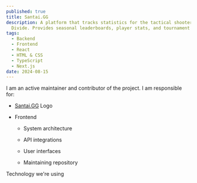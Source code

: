 ```yaml
---
published: true
title: Santai.GG
description: A platform that tracks statistics for the tactical shooter Spectre
  Divide. Provides seasonal leaderboards, player stats, and tournament results.
tags:
  - Backend
  - Frontend
  - React
  - HTML & CSS
  - TypeScript
  - Next.js
date: 2024-08-15
---
```

I am an active maintainer and contributor of the project. I am responsible for:

*   [Santai.GG](http://Santai.GG) Logo
    
*   Frontend
    
    *   System architecture
        
    *   API integrations
        
    *   User interfaces
        
    *   Maintaining repository
        

Technology we're using